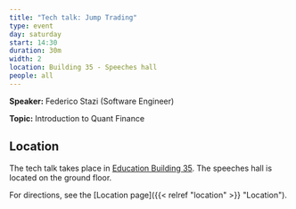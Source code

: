 ```yaml
---
title: "Tech talk: Jump Trading"
type: event
day: saturday
start: 14:30
duration: 30m
width: 2
location: Building 35 - Speeches hall
people: all
---
```

**Speaker:** Federico Stazi (Software Engineer)

**Topic:** Introduction to Quant Finance 

## Location
The tech talk takes place in [Education Building 35](https://map.tudelftcampus.nl/poi/education-building-35/).
The speeches hall is located on the ground floor.

For directions, see the [Location page]({{< relref "location" >}} "Location").
